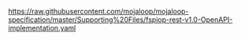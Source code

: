 <swagger>https://raw.githubusercontent.com/mojaloop/mojaloop-specification/master/Supporting%20Files/fspiop-rest-v1.0-OpenAPI-implementation.yaml</swagger>